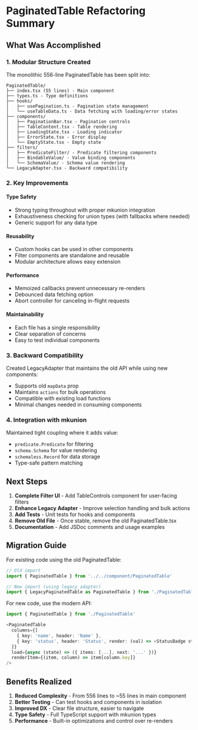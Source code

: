# PaginatedTable Refactoring Summary

## What Was Accomplished

### 1. Modular Structure Created
The monolithic 556-line PaginatedTable has been split into:
```
PaginatedTable/
├── index.tsx (55 lines) - Main component
├── types.ts - Type definitions
├── hooks/
│   ├── usePagination.ts - Pagination state management
│   └── useTableData.ts - Data fetching with loading/error states
├── components/
│   ├── PaginationBar.tsx - Pagination controls
│   ├── TableContent.tsx - Table rendering
│   ├── LoadingState.tsx - Loading indicator
│   ├── ErrorState.tsx - Error display
│   └── EmptyState.tsx - Empty state
├── filters/
│   ├── PredicateFilter/ - Predicate filtering components
│   ├── BindableValue/ - Value binding components
│   └── SchemaValue/ - Schema value rendering
└── LegacyAdapter.tsx - Backward compatibility

```

### 2. Key Improvements

#### Type Safety
- Strong typing throughout with proper mkunion integration
- Exhaustiveness checking for union types (with fallbacks where needed)
- Generic support for any data type

#### Reusability
- Custom hooks can be used in other components
- Filter components are standalone and reusable
- Modular architecture allows easy extension

#### Performance
- Memoized callbacks prevent unnecessary re-renders
- Debounced data fetching option
- Abort controller for canceling in-flight requests

#### Maintainability
- Each file has a single responsibility
- Clear separation of concerns
- Easy to test individual components

### 3. Backward Compatibility
Created LegacyAdapter that maintains the old API while using new components:
- Supports old `mapData` prop
- Maintains `actions` for bulk operations  
- Compatible with existing load functions
- Minimal changes needed in consuming components

### 4. Integration with mkunion
Maintained tight coupling where it adds value:
- `predicate.Predicate` for filtering
- `schema.Schema` for value rendering
- `schemaless.Record` for data storage
- Type-safe pattern matching

## Next Steps

1. **Complete Filter UI** - Add TableControls component for user-facing filters
2. **Enhance Legacy Adapter** - Improve selection handling and bulk actions
3. **Add Tests** - Unit tests for hooks and components
4. **Remove Old File** - Once stable, remove the old PaginatedTable.tsx
5. **Documentation** - Add JSDoc comments and usage examples

## Migration Guide

For existing code using the old PaginatedTable:
```typescript
// Old import
import { PaginatedTable } from '../../component/PaginatedTable'

// New import (using legacy adapter)
import { LegacyPaginatedTable as PaginatedTable } from './PaginatedTable/LegacyAdapter'
```

For new code, use the modern API:
```typescript
import { PaginatedTable } from './PaginatedTable'

<PaginatedTable
  columns={[
    { key: 'name', header: 'Name' },
    { key: 'status', header: 'Status', render: (val) => <StatusBadge status={val} /> }
  ]}
  load={async (state) => ({ items: [...], next: '...' })}
  renderItem={(item, column) => item[column.key]}
/>
```

## Benefits Realized

1. **Reduced Complexity** - From 556 lines to ~55 lines in main component
2. **Better Testing** - Can test hooks and components in isolation
3. **Improved DX** - Clear file structure, easier to navigate
4. **Type Safety** - Full TypeScript support with mkunion types
5. **Performance** - Built-in optimizations and control over re-renders